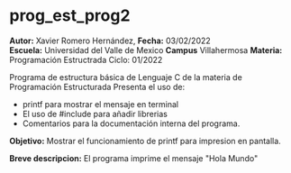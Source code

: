 # prog_est_prog2
<p><b>Autor:</b> Xavier Romero Hernández, <b>Fecha:</b> 03/02/2022 <br>
  <b>Escuela:</b> Universidad del Valle de Mexico <b>Campus</b> Villahermosa
  <b>Materia:</b> Programación Estructrada
Ciclo: 01/2022</p>

<p>Programa de estructura básica de Lenguaje C de la materia de Programación Estructurada
Presenta el uso de:
  <ul>
    <li>printf para mostrar el mensaje en terminal</li>
    <li>El uso de #include para añadir librerias</li>
    <li>Comentarios para la documentación interna del programa.</li>
  </ul>
</p>

<b>Objetivo:</b> Mostrar el funcionamiento de printf para impresion en pantalla.

<p><b>Breve descripcion:</b>
El programa imprime el mensaje "Hola Mundo"
</p>
